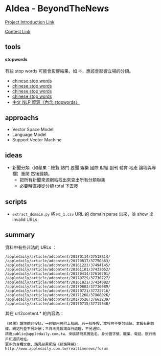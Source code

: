 # AIdea - BeyondTheNews

[Project Introduction Link](http://wm5.nccu.edu.tw/base/10001/course/10021115/content/proj03/index.html)

[Contest Link](https://aidea-web.tw/topic/b6abbf14-2d60-456c-8cbe-34fdfcd58967)

## tools

#### stopwords

有些 stop words 可能會影響結果，如 `不`，應該會影響立場的分類。

- [chinese stop words](https://github.com/goto456/stopwords)
- [chinese stop words](https://www.ranks.nl/stopwords/chinese-stopwords)
- [chinese stop words](https://countwordsfree.com/stopwords/chinese)
- [chinese stop words](https://blog.csdn.net/shijiebei2009/article/details/39696571)
- [中文 NLP 資源（內含 stopwords）](https://github.com/tomlinNTUB/Python-in-5-days/blob/master/10-2%20%E4%B8%AD%E6%96%87%E6%96%B7%E8%A9%9E-%E7%A7%BB%E9%99%A4%E5%81%9C%E7%94%A8%E8%A9%9E.md)

## approachs

- Vector Space Model
- Language Model
- Support Vector Machine


## ideas

- 新聞分類（如蘋果：總覽 熱門 要聞 娛樂 國際 財經 副刊 體育 地產 論壇與專欄）重爬 然後歸類。
   - 把所有新聞來源網站找出來查出所有分類聯集
   - 必要時直接從分類 total 下去爬

## scripts

- `extract_domain.py`
   將 `NC_1.csv` URL 的 domain parse 出來，並 show 出 invalid URLs

## summary

資料中有些非法的 URLs ：
```
/appledaily/article/adcontent/20170114/37518814/
/appledaily/article/adcontent/20170817/37750863/
/appledaily/article/adcontent/20161223/37494145/
/appledaily/article/adcontent/20161101/37432052/
/appledaily/article/adcontent/20170414/37616791/
/appledaily/article/adcontent/20170729/37730727/
/appledaily/article/adcontent/20161021/37424082/
/appledaily/article/adcontent/20170803/37736089/
/appledaily/article/adcontent/20170721/37722716/
/appledaily/article/adcontent/20171208/37868026/
/appledaily/article/adcontent/20170526/37662239/
/appledaily/article/adcontent/20170715/37715548/
```
其在 url2content.\* 的內容為：
```
《蘋果》論壇歡迎投稿，一經錄用將附上稿酬。若一稿多投，本社將不支付稿酬。本報有刪修權，網站刊登不另計酬；三日未見報請自行處理，不另通知。
請寄public@appledaily.com.tw，來稿請附真實姓名、身分證字號、職業、電話、銀行帳戶和通訊地址。                                           
更多的專欄文章，請見蘋果網站《蘋論陣線》：
http://www.appledaily.com.tw/realtimenews/forum
```
